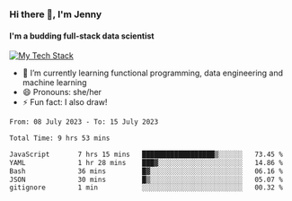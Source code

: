 ### Hi there 👋, I'm Jenny
#### I'm a budding full-stack data scientist

<a href="TechStack">
  <img align="center" src="https://github-readme-tech-stack.vercel.app/api/cards?align=center&titleAlign=center&showBorder=false&lineCount=1&theme=catppuccin_mocha&hideBg=true&line1=python,python,auto;scala,scala,auto;databricks,databricks,auto;apachespark,spark,auto;" alt="My Tech Stack" />
</a>

- 🌱 I’m currently learning functional programming, data engineering and machine learning 
- 😄 Pronouns: she/her 
- ⚡ Fun fact: I also draw! 

<!--START_SECTION:waka-->

```txt
From: 08 July 2023 - To: 15 July 2023

Total Time: 9 hrs 53 mins

JavaScript       7 hrs 15 mins   ██████████████████▒░░░░░░   73.45 %
YAML             1 hr 28 mins    ███▓░░░░░░░░░░░░░░░░░░░░░   14.86 %
Bash             36 mins         █▓░░░░░░░░░░░░░░░░░░░░░░░   06.16 %
JSON             30 mins         █▒░░░░░░░░░░░░░░░░░░░░░░░   05.07 %
gitignore        1 min           ░░░░░░░░░░░░░░░░░░░░░░░░░   00.32 %
```

<!--END_SECTION:waka-->
